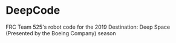# DeepCode
FRC Team 525's robot code for the 2019 Destination: Deep Space (Presented by the Boeing Company) season

